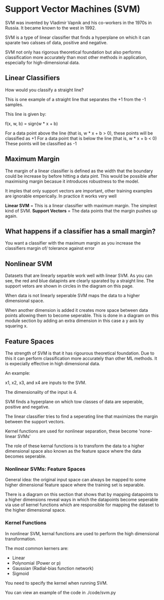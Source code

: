 # Support Vector Machines (SVM)

SVM was invented by Vladimir Vapnik and his co-workers in the 1970s in Russia. 
It became known to the west in 1992. 

SVM is a type of linear classifier that finds a hyperplane on which it can sparate two calsses of data, positive and negative. 

SVM not only has rigorous theoretical foundation but also performs classification more accurately than most other methods in application, especially for high-dimensional data. 

## Linear Classifiers

How would you classify a straight line? 

This is one example of a straight line that separates the +1 from the -1 samples.

This line is given by: 

f(x, w, b) = sign(w * x + b)

For a data point above the line (that is, w * x + b > 0), these points will be classified as +1 
For a data point that is below the line (that is, w * x + b < 0) These points will be classified as -1 

## Maximum Margin 

The margin of a linear classifier is defined as the width that the boundary could be increase by before hitting a data pint. 
This would be possible after maximising margin becasue it introduces robustness to the model. 

It imples that only support vectors are important, other training examples are ignorable emperically.
In practice it works very well 

**Linear SVM** = This is a linear classifier with maximum margin. The simplest kind of SVM. 
**Support Vectors** = The data points that the margin pushes up again. 

## What happens if a classifier has a small margin? 

You want a classifier with the maximum margin as you increase the classifiers margin of/ tolerance against error

## Nonlinear SVM 

Datasets that are linearly separble work well with linear SVM. 
As you can see, the red and blue datapints are clearly sparated by a straight line. The support vetors are shown in circles in the diagram on this page. 

When data is not linearly seperable SVM maps the data to a higher dimensional space. 

When another dimension is added it creates more space between data points allowing them to become seperable.
This is done in a diagram on this module section by adding an extra dimension in this case a y axis by squaring x. 

## Feature Spaces 

The strength of SVM is that it has rigourous theoretical foundation. 
Due to this it can perform classification more accurately than other ML methods. 
It is expecially effective in high dimensional data. 

An example: 

x1, x2, x3, and x4 are inputs to the SVM. 

The dimensionality of the input is 4. 

SVM finds a hyperplane on which tow classes of data are seperable, positive and negative. 

The linear classifier tries to find a seperating line that maximizes the margin between the support vectors. 

Kernel functions are used for nonlinear separation, these become 'none-linear SVMs' 

The role of these kernal functions is to transform the data to a higher dimensional space also known as the feature space where the data becomes seperable. 

### Nonlinear SVMs: Feature Spaces

General idea: the original input space can always be mapped to some higher dimensional feature space where the training set is separable.

There is a diagram on this section that shows that by mapping datapoints to a higher dimensions reveal ways in which the datapoints become seperable via use of kernel functions which are responsible for mapping the dataset to the higher dimensional space.

### Kernel Functions

In nonlinear SVM, kernal functions are used to perform the high dimensional transformation.

The most common kerners are: 

- Linear 
- Polynomial (Power or p)
- Gaussian (Radial-bias function network)
- Sigmoid

You need to specify the kernel when running SVM. 

You can view an example of the code in ./code/svm.py